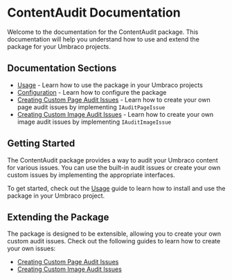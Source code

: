 # ContentAudit Documentation

Welcome to the documentation for the ContentAudit package. This documentation will help you understand how to use and extend the package for your Umbraco projects.

## Documentation Sections

- [Usage](usage.md) - Learn how to use the package in your Umbraco projects
- [Configuration](configuration.md) - Learn how to configure the package
- [Creating Custom Page Audit Issues](custom-page-issues.md) - Learn how to create your own page audit issues by implementing `IAuditPageIssue`
- [Creating Custom Image Audit Issues](custom-image-issues.md) - Learn how to create your own image audit issues by implementing `IAuditImageIssue`

## Getting Started

The ContentAudit package provides a way to audit your Umbraco content for various issues. You can use the built-in audit issues or create your own custom issues by implementing the appropriate interfaces.

To get started, check out the [Usage](usage.md) guide to learn how to install and use the package in your Umbraco project.

## Extending the Package

The package is designed to be extensible, allowing you to create your own custom audit issues. Check out the following guides to learn how to create your own issues:

- [Creating Custom Page Audit Issues](custom-page-issues.md)
- [Creating Custom Image Audit Issues](custom-image-issues.md) 